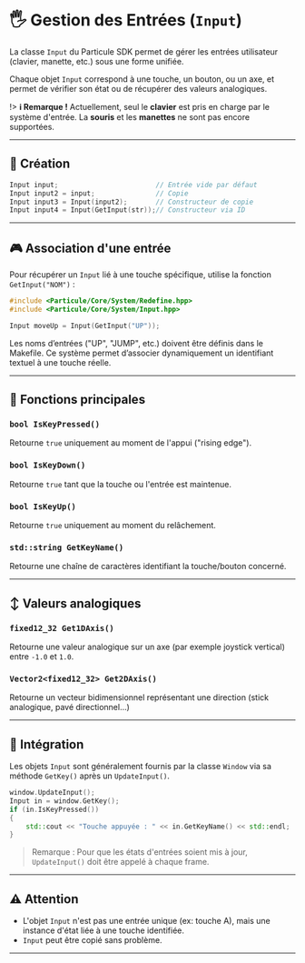 # 🖐️ Gestion des Entrées (`Input`)

La classe `Input` du Particule SDK permet de gérer les entrées utilisateur (clavier, manette, etc.) sous une forme unifiée.

Chaque objet `Input` correspond à une touche, un bouton, ou un axe, et permet de vérifier son état ou de récupérer des valeurs analogiques.


!> **ℹ️ Remarque !**
 Actuellement, seul le **clavier** est pris en charge par le système d'entrée. La **souris** et les **manettes** ne sont pas encore supportées.

---

## 🤔 Création

```cpp
Input input;                        // Entrée vide par défaut
Input input2 = input;               // Copie
Input input3 = Input(input2);       // Constructeur de copie
Input input4 = Input(GetInput(str));// Constructeur via ID
```

---

## 🎮 Association d'une entrée

Pour récupérer un `Input` lié à une touche spécifique, utilise la fonction `GetInput("NOM")` :

```cpp
#include <Particule/Core/System/Redefine.hpp>
#include <Particule/Core/System/Input.hpp>

Input moveUp = Input(GetInput("UP"));
```
Les noms d’entrées ("UP", "JUMP", etc.) doivent être définis dans le Makefile.
Ce système permet d’associer dynamiquement un identifiant textuel à une touche réelle.


---

## 🔢 Fonctions principales

### `bool IsKeyPressed()`

Retourne `true` uniquement au moment de l'appui ("rising edge").

### `bool IsKeyDown()`

Retourne `true` tant que la touche ou l'entrée est maintenue.

### `bool IsKeyUp()`

Retourne `true` uniquement au moment du relâchement.

### `std::string GetKeyName()`

Retourne une chaîne de caractères identifiant la touche/bouton concerné.

---

## ↕️ Valeurs analogiques

### `fixed12_32 Get1DAxis()`

Retourne une valeur analogique sur un axe (par exemple joystick vertical) entre `-1.0` et `1.0`.

### `Vector2<fixed12_32> Get2DAxis()`

Retourne un vecteur bidimensionnel représentant une direction (stick analogique, pavé directionnel...)

---

## 🔗 Intégration

Les objets `Input` sont généralement fournis par la classe `Window` via sa méthode `GetKey()` après un `UpdateInput()`.

```cpp
window.UpdateInput();
Input in = window.GetKey();
if (in.IsKeyPressed())
{
    std::cout << "Touche appuyée : " << in.GetKeyName() << std::endl;
}
```

> Remarque : Pour que les états d'entrées soient mis à jour, `UpdateInput()` doit être appelé à chaque frame.

---

## ⚠️ Attention

* L'objet `Input` n'est pas une entrée unique (ex: touche A), mais une instance d'état liée à une touche identifiée.
* `Input` peut être copié sans problème.

---

